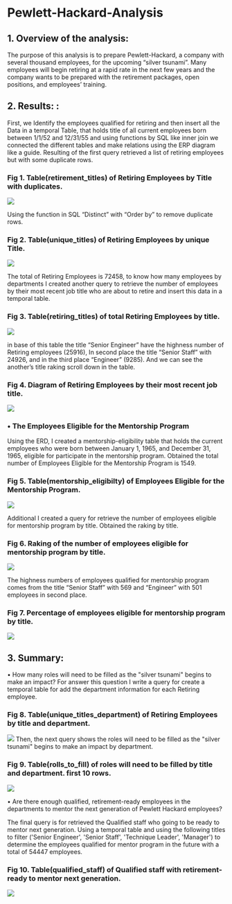 # Pewlett-Hackard-Analysis
## 1.	Overview of the analysis:
The purpose of this analysis is to prepare Pewlett-Hackard, a company with several thousand employees, for the upcoming “silver tsunami”. Many employees will begin retiring at a rapid rate in the next few years and the company wants to be prepared with the retirement packages, open positions, and employees’ training. 


## 2.	Results: :
First, we Identify the employees qualified for retiring and then insert all the Data in a temporal Table, that holds title of all current employees born between 1/1/52 and 12/31/55 and using functions by SQL like inner join we connected the different tables and make relations using the ERP diagram like a guide. Resulting of the first query retrieved a list of retiring employees but with some duplicate rows.

### Fig 1. Table(retirement_titles) of Retiring Employees by Title with duplicates.
![](img_sql/fig1.png)  

Using the function in SQL “Distinct” with “Order by” to remove duplicate rows.
### Fig 2. Table(unique_titles) of Retiring Employees by unique Title.

![](img_sql/fig2.png)  

The total of Retiring Employees is 72458, to know how many employees by departments I  created another query to retrieve the number of employees by their most recent job title who are about to retire and insert this data in a temporal table. 
### Fig 3. Table(retiring_titles) of total Retiring Employees by title.

![](img_sql/fig3.png) 

in base of this table the title “Senior Engineer” have the highness number of Retiring employees (25916), In second place the title “Senior Staff” with 24926, and in the third place “Engineer” (9285). And we can see the another’s title raking scroll down in the table.
### Fig 4. Diagram of Retiring Employees by their most recent job title.

![](img_sql/fig4.png) 

### •	The Employees Eligible for the Mentorship Program
Using the ERD, I created a mentorship-eligibility table that holds the current employees who were born between January 1, 1965, and December 31, 1965, eligible for participate  in the mentorship program. Obtained the total number of Employees Eligible for the Mentorship Program is 1549.

### Fig 5. Table(mentorship_eligibilty) of Employees Eligible for the Mentorship Program. 
![](img_sql/fig5.png) 

Additional I created a query for retrieve the number of employees eligible for mentorship program by title. Obtained the raking by title.  
### Fig 6. Raking of the number of employees eligible for mentorship program by title.
![](img_sql/fig6.png) 

The highness numbers of employees qualified for mentorship program comes from the title “Senior Staff” with 569 and “Engineer” with 501 employees in second place. 
### Fig 7. Percentage of employees eligible for mentorship program by title.
![](img_sql/fig7.png) 

## 3.	Summary: 
•	How many roles will need to be filled as the "silver tsunami" begins to make an impact?
For answer this question I write a query for create a temporal table for add the department information for each Retiring employee.

### Fig 8. Table(unique_titles_department) of Retiring Employees by title and department. 
![](img_sql/fig8.png) 
Then, the next query shows the roles will need to be filled as the "silver tsunami" begins to make an impact by department. 
### Fig 9. Table(rolls_to_fill) of roles will need to be filled by title and department. first 10 rows.
![](img_sql/fig9.png) 

•	Are there enough qualified, retirement-ready employees in the departments to mentor the next generation of Pewlett Hackard employees?

The final query is for retrieved the Qualified staff who going to be ready to mentor next generation. Using a temporal table and using the following titles to filter ('Senior Engineer', 'Senior Staff', 'Technique Leader', 'Manager') to determine the employees qualified for mentor program in the future with a total of 54447 employees.
### Fig 10. Table(qualified_staff) of Qualified staff with retirement-ready to mentor next generation.
![](img_sql/fig10.png) 



